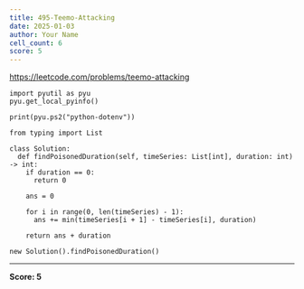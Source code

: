 ```yaml
---
title: 495-Teemo-Attacking
date: 2025-01-03
author: Your Name
cell_count: 6
score: 5
---
```


https://leetcode.com/problems/teemo-attacking


```
import pyutil as pyu
pyu.get_local_pyinfo()
```


```
print(pyu.ps2("python-dotenv"))
```


```
from typing import List
```


```
class Solution:
  def findPoisonedDuration(self, timeSeries: List[int], duration: int) -> int:
    if duration == 0:
      return 0

    ans = 0

    for i in range(0, len(timeSeries) - 1):
      ans += min(timeSeries[i + 1] - timeSeries[i], duration)

    return ans + duration
```


```
new Solution().findPoisonedDuration()
```


---
**Score: 5**